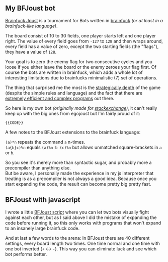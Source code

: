 My BFJoust bot
---------------------

[Brainfuck Joust](http://esolangs.org/wiki/BF_Joust) is a tournament for Bots written in [brainfuck](http://esolangs.org/wiki/Brainfuck) *(or at least in a brainfuck-like language)*.

The board consist of 10 to 30 fields, one player starts left and one player right. The value of every field goes from `-127` to `128` and then wraps around, every field has a value of zero, except the two starting fields (the "flags"), they have a value of `128`.

Your goal is to zero the enemy flag for two consecutive cycles and you loose if you either leave the board or the enemy zeroes your flag first. Of course the bots are written in brainfuck, which adds a whole lot of interesting limitations due to brainfucks minimalistic (7) set of operations.

The thing that surprised me the most is the [strategically depth](http://esolangs.org/wiki/BF_Joust_strategies) of the game (despite the simple rules and language) and the fact that there are [extremely efficient and complex programs](http://codu.org/eso/bfjoust/in_egobot/) out there.

So here is my own bot *(originally made for [stackexchange](http://codegolf.stackexchange.com/questions/36645/brainfedbotsforbattling-a-brainf-tournament))*, it can't really keep up with the big ones from egojoust but I'm fairly proud of it:

```
{{CODE}}
```

A few notes to the BFJoust extensions to the brainfuck language:

`(a)*n` repeats the command `a` n-times.  
`(a{b}c)%n` equals `(a)%n b (c)%n` but allows unmatched square-brackets in `a` or `b`.

So you see it's merely more than syntactic sugar, and probably more a precompiler than anything else.  
But be aware, I personally made the experience in my js interpreter that treating is as a precompiler is not always a good idea. Because once you start expanding the code, the result can become pretty big pretty fast.

BFJoust with javascript
-------------------------------

I wrote a little [BFJoust script](https://maximum-sonata.codio.io/index.html) where you can let two bots visually fight against each other, but as I said above I did the mistake of expanding the code before running it, so this only works with programs that won't expand to an insanely large brainfuck code.

And at last a few words to the arena: In BFJoust there are 40 different settings, every board length two times. One time normal and one time with one bot inverted (`+` <-> `-`). This way you can eliminate luck and see which bot performs better.



